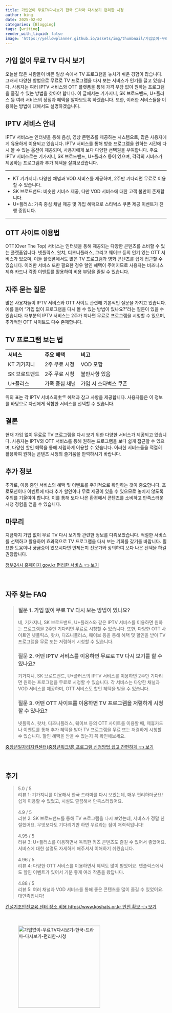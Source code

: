 ```yaml
---
title: 가입없이 무료TV다시보기 한국 드라마 다시보기 편리한 시청
author: bing
date: 2025-02-02
categories: [Blogging]
tags: [writing]
render_with_liquid: false
image: 'https://yellowplanner.github.io/assets/img/thumbnail/가입없이-무료TV다시보기-한국-드라마-다시보기-편리한-시청.webp'
---
```



<h2 id='가입없이무료TV다시보기'>가입 없이 무료 TV 다시 보기</h2>

<p>오늘날 많은 사람들이 바쁜 일상 속에서 TV 프로그램을 놓치기 쉬운 경험이 많습니다. 그래서 다양한 방법으로 무료로 TV 프로그램을 다시 보는 서비스가 인기를 끌고 있습니다. 사용자는 여러 IPTV 서비스와 OTT 플랫폼을 통해 가격 부담 없이 원하는 프로그램을 즐길 수 있는 방법을 찾아야 합니다. 이 글에서는 기가지니, SK 브로드밴드, U+플러스 등 여러 서비스의 장점과 혜택을 알아보도록 하겠습니다. 또한, 이러한 서비스들을 이용하는 방법에 대해서도 설명하겠습니다.</p>

<h2 id='IPTV서비스안내'>IPTV 서비스 안내</h2>

<p>IPTV 서비스는 인터넷을 통해 음성, 영상 콘텐츠를 제공하는 시스템으로, 많은 사용자에게 유용하게 이용되고 있습니다. IPTV 서비스를 통해 방송 프로그램을 원하는 시간에 다시 볼 수 있는 옵션이 제공되며, 사용자에게 보다 다양한 선택권을 부여합니다. 주요 IPTV 서비스로는 기가지니, SK 브로드밴드, U+플러스 등이 있으며, 각각의 서비스가 제공하는 프로그램과 추가 혜택을 살펴보겠습니다.</p>

<hr />

<ul>
    <li>KT 기가지니: 다양한 채널과 VOD 서비스를 제공하며, 2주만 기다리면 무료로 이용할 수 있습니다.</li>
    <li>SK 브로드밴드: 비슷한 서비스 제공, 다만 VOD 서비스에 대한 고객 불만이 존재합니다.</li>
    <li>U+플러스: 가족 중심 채널 제공 및 가입 혜택으로 스타벅스 쿠폰 제공 이벤트가 진행 중입니다.</li>
</ul>

<hr />

<h2 id='OTT사이트이용법'>OTT 사이트 이용법</h2>

<p>OTT(Over The Top) 서비스는 인터넷을 통해 제공되는 다양한 콘텐츠를 소비할 수 있는 플랫폼입니다. 넷플릭스, 왓챠, 디즈니플러스, 그리고 웨이브 등의 인기 있는 OTT 서비스가 있으며, 이들 플랫폼에서도 많은 TV 프로그램과 영화 콘텐츠를 쉽게 접근할 수 있습니다. 이러한 서비스 또한 필요한 경우 할인 혜택이 주어지므로 사용자는 비즈니스 제휴 카드나 각종 이벤트를 활용하여 비용 부담을 줄일 수 있습니다.</p>

<h2 id='자주묻는질문'>자주 묻는 질문</h2>

<p>많은 사용자들이 IPTV 서비스와 OTT 사이트 관련해 기본적인 질문을 가지고 있습니다. 예를 들어 “가입 없이 프로그램을 다시 볼 수 있는 방법이 있나요?”라는 질문이 있을 수 있습니다. 대부분의 IPTV 서비스는 2주가 지나면 무료로 프로그램을 시청할 수 있으며, 추가적인 OTT 사이트도 다수 존재합니다.</p>

<h2 id='TV프로그램보는법'>TV 프로그램 보는 법</h2>

<table>
    <tr>
        <td><b>서비스</b></td>
        <td><b>주요 혜택</b></td>
        <td><b>비고</b></td>
    </tr>
    <tr>
        <td>KT 기가지니</td>
        <td>2주 무료 시청</td>
        <td>VOD 포함</td>
    </tr>
    <tr>
        <td>SK 브로드밴드</td>
        <td>2주 무료 시청</td>
        <td>불만사항 있음</td>
    </tr>
    <tr>
        <td>U+플러스</td>
        <td>가족 중심 채널</td>
        <td>가입 시 스타벅스 쿠폰</td>
    </tr>
</table>

<p>위의 표는 각 IPTV 서비스의主ᅋ 혜택과 참고 사항을 제공합니다. 사용자들은 이 정보를 바탕으로 자신에게 적합한 서비스를 선택할 수 있습니다.</p>

<h2 id='결론'>결론</h2>

<p>현재 가입 없이 무료로 TV 프로그램을 다시 보기 위한 다양한 서비스가 제공되고 있습니다. 사용자는 IPTV와 OTT 서비스를 통해 원하는 프로그램을 보다 쉽게 접근할 수 있으며, 다양한 할인 혜택을 통해 저렴하게 이용할 수 있습니다. 이러한 서비스들을 적절히 활용하여 원하는 콘텐츠 시청의 즐거움을 만끽하시기 바랍니다.</p>

<h2 id='추가정보'>추가 정보</h2>

<p>추가로, 이용 중인 서비스의 혜택 및 이벤트를 주기적으로 확인하는 것이 중요합니다. 프로모션이나 이벤트에 따라 추가 할인이나 무료 제공이 있을 수 있으므로 놓치지 않도록 주의를 기울여야 합니다. 이를 통해 보다 나은 환경에서 콘텐츠를 소비하고 만족스러운 시청 경험을 얻을 수 있습니다.</p>

<h2 id='마무리'>마무리</h2>

<p>지금까지 가입 없이 무료 TV 다시 보기와 관련한 정보를 다뤄보았습니다. 적절한 서비스를 선택하고 활용하여 효과적으로 TV 프로그램을 다시 보는 기회를 갖기를 바랍니다. 필요한 도움이나 궁금증이 있으시다면 언제든지 전문가와 상의하여 보다 나은 선택을 하길 권장합니다.</p>


<p><a class="click-button" title="정부24시 홈페이지 gov.kr 편리한 서비스" href="https://yellowplanner.github.io/posts/%EC%A0%95%EB%B6%8024%EC%8B%9C-%ED%99%88%ED%8E%98%EC%9D%B4%EC%A7%80-gov.kr-%ED%8E%B8%EB%A6%AC%ED%95%9C-%EC%84%9C%EB%B9%84%EC%8A%A4/" rel="dofollow">정부24시 홈페이지 gov.kr 편리한 서비스 👈 보기</a></p><br>
<h2 id='자주_찾는_FAQ'>자주 찾는 FAQ</h2>
<div itemscope="" itemtype="https://schema.org/FAQPage"> 
<blockquote> 
<div itemscope="" itemprop="mainEntity" itemtype="https://schema.org/Question"> 
<h3 itemprop="name">질문 1. 가입 없이 무료 TV 다시 보는 방법이 있나요?</h3> 
<div itemscope="" itemprop="acceptedAnswer" itemtype="https://schema.org/Answer"> 
<span itemprop="text"> 
<p>네, 기가지니, SK 브로드밴드, U+플러스와 같은 IPTV 서비스를 이용하면 원하는 프로그램을 2주만 기다리면 무료로 시청할 수 있습니다. 또한, 다양한 OTT 사이트인 넷플릭스, 왓챠, 디즈니플러스, 웨이브 등을 통해 혜택 및 할인을 받아 TV 프로그램을 무료 또는 저렴하게 시청할 수 있습니다.</p> 
</span> 
</div> 
</div> 
<div itemscope="" itemprop="mainEntity" itemtype="https://schema.org/Question"> 
<h3 itemprop="name">질문 2. 어떤 IPTV 서비스를 이용하면 무료로 TV 다시 보기를 할 수 있나요?</h3> 
<div itemscope="" itemprop="acceptedAnswer" itemtype="https://schema.org/Answer"> 
<span itemprop="text"> 
<p>기가지니, SK 브로드밴드, U+플러스의 IPTV 서비스를 이용하면 2주만 기다리면 원하는 프로그램을 무료로 시청할 수 있습니다. 각 서비스는 다양한 채널과 VOD 서비스를 제공하며, OTT 서비스도 할인 혜택을 받을 수 있습니다.</p> 
</span> 
</div> 
</div> 
<div itemscope="" itemprop="mainEntity" itemtype="https://schema.org/Question"> 
<h3 itemprop="name">질문 3. 어떤 OTT 사이트를 이용하면 TV 프로그램을 저렴하게 시청할 수 있나요?</h3> 
<div itemscope="" itemprop="acceptedAnswer" itemtype="https://schema.org/Answer"> 
<span itemprop="text"> 
<p>넷플릭스, 왓챠, 디즈니플러스, 웨이브 등의 OTT 사이트를 이용할 때, 제휴카드나 이벤트를 통해 추가 혜택을 받아 TV 프로그램을 무료 또는 저렴하게 시청할 수 있습니다. 할인 혜택을 받을 수 있는지 꼭 확인해보세요.</p> 
</span> 
</div> 
</div> 
</blockquote> 
</div>
<p><a class="click-button" title="중장년일자리지원센터(중장년워크넷) 프로그램 신청방법 쉽고 간편하게" href="https://yellowplanner.github.io/posts/%EC%A4%91%EC%9E%A5%EB%85%84%EC%9D%BC%EC%9E%90%EB%A6%AC%EC%A7%80%EC%9B%90%EC%84%BC%ED%84%B0(%EC%A4%91%EC%9E%A5%EB%85%84%EC%9B%8C%ED%81%AC%EB%84%B7)-%ED%94%84%EB%A1%9C%EA%B7%B8%EB%9E%A8-%EC%8B%A0%EC%B2%AD%EB%B0%A9%EB%B2%95-%EC%89%BD%EA%B3%A0-%EA%B0%84%ED%8E%B8%ED%95%98%EA%B2%8C/" rel="dofollow">중장년일자리지원센터(중장년워크넷) 프로그램 신청방법 쉽고 간편하게 👈 보기</a></p><br>
<h2 id='후기'>후기</h2>
<div itemscope itemtype="https://schema.org/Product">
  <blockquote>
  <div itemprop="review" itemscope itemtype="https://schema.org/Review">
      <div itemprop="reviewRating" itemscope itemtype="https://schema.org/Rating"> <span itemprop="ratingValue">5.0</span> / <span itemprop="bestRating">5</span> </div>
      <span itemprop="reviewBody">리뷰 1: 기가지니를 이용해서 한국 드라마를 다시 보았는데, 매우 편리하더군요! 쉽게 이용할 수 있었고, 시설도 깔끔해서 만족스러웠어요.</span>
  </div>
  <br>
  <div itemprop="review" itemscope itemtype="https://schema.org/Review">
      <div itemprop="reviewRating" itemscope itemtype="https://schema.org/Rating"> <span itemprop="ratingValue">4.9</span> / <span itemprop="bestRating">5</span> </div>
      <span itemprop="reviewBody">리뷰 2: SK 브로드밴드를 통해 TV 프로그램을 다시 보았는데, 서비스가 정말 친절했어요. 무엇보다도 기다리기만 하면 무료라는 점이 매력적입니다!</span>
  </div>
  <br>
  <div itemprop="review" itemscope itemtype="https://schema.org/Review">
      <div itemprop="reviewRating" itemscope itemtype="https://schema.org/Rating"> <span itemprop="ratingValue">4.95</span> / <span itemprop="bestRating">5</span> </div>
      <span itemprop="reviewBody">리뷰 3: U+플러스를 이용하면서 독특한 키즈 콘텐츠도 즐길 수 있어서 좋았어요. 서비스에 대한 설명도 자세하게 해주셔서 이해하기 쉬웠습니다.</span>
  </div>
  <br>
  <div itemprop="review" itemscope itemtype="https://schema.org/Review">
      <div itemprop="reviewRating" itemscope itemtype="https://schema.org/Rating"> <span itemprop="ratingValue">4.96</span> / <span itemprop="bestRating">5</span> </div>
      <span itemprop="reviewBody">리뷰 4: 다양한 OTT 서비스를 이용하면서 혜택도 많이 받았어요. 넷플릭스에서도 할인 이벤트가 있어서 기분 좋게 여러 작품을 봤답니다.</span>
  </div>
  <br>
  <div itemprop="review" itemscope itemtype="https://schema.org/Review">
      <div itemprop="reviewRating" itemscope itemtype="https://schema.org/Rating"> <span itemprop="ratingValue">4.88</span> / <span itemprop="bestRating">5</span> </div>
      <span itemprop="reviewBody">리뷰 5: 여러 채널과 VOD 서비스를 통해 좋은 콘텐츠를 많이 즐길 수 있었어요. 대만족입니다!</span>
  </div>
  </blockquote>
</div>
<p><a class="click-button" title="건설기초안전교육 센터 장소 비용 https//www.koshats.or.kr 안전 확보" href="https://yellowplanner.github.io/posts/%EA%B1%B4%EC%84%A4%EA%B8%B0%EC%B4%88%EC%95%88%EC%A0%84%EA%B5%90%EC%9C%A1-%EC%84%BC%ED%84%B0-%EC%9E%A5%EC%86%8C-%EB%B9%84%EC%9A%A9-httpswww.koshats.or.kr-%EC%95%88%EC%A0%84-%ED%99%95%EB%B3%B4/" rel="dofollow">건설기초안전교육 센터 장소 비용 https//www.koshats.or.kr 안전 확보 👈 보기</a></p><br>
<figure class="image"><img src="https://yellowplanner.github.io/assets/img/thumbnail/가입없이-무료TV다시보기-한국-드라마-다시보기-편리한-시청.webp" alt="가입없이-무료TV다시보기-한국-드라마-다시보기-편리한-시청" width="256" height="256"></figure>